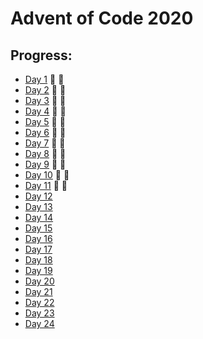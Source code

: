 # Advent of Code 2020


## Progress:

- [Day 1](https://github.com/ankjevel/adventofcode/tree/2020/day_01) 🌟 🌟
- [Day 2](https://github.com/ankjevel/adventofcode/tree/2020/day_02) 🌟 🌟
- [Day 3](https://github.com/ankjevel/adventofcode/tree/2020/day_03) 🌟 🌟
- [Day 4](https://github.com/ankjevel/adventofcode/tree/2020/day_04) 🌟 🌟
- [Day 5](https://github.com/ankjevel/adventofcode/tree/2020/day_05) 🌟 🌟
- [Day 6](https://github.com/ankjevel/adventofcode/tree/2020/day_06) 🌟 🌟
- [Day 7](https://github.com/ankjevel/adventofcode/tree/2020/day_07) 🌟 🌟
- [Day 8](https://github.com/ankjevel/adventofcode/tree/2020/day_08) 🌟 🌟
- [Day 9](https://github.com/ankjevel/adventofcode/tree/2020/day_09) 🌟 🌟
- [Day 10](https://github.com/ankjevel/adventofcode/tree/2020/day_10) 🌟 🌟
- [Day 11](https://github.com/ankjevel/adventofcode/tree/2020/day_11) 🌟 🌟
- [Day 12](#)
- [Day 13](#)
- [Day 14](#)
- [Day 15](#)
- [Day 16](#)
- [Day 17](#)
- [Day 18](#)
- [Day 19](#)
- [Day 20](#)
- [Day 21](#)
- [Day 22](#)
- [Day 23](#)
- [Day 24](#)

